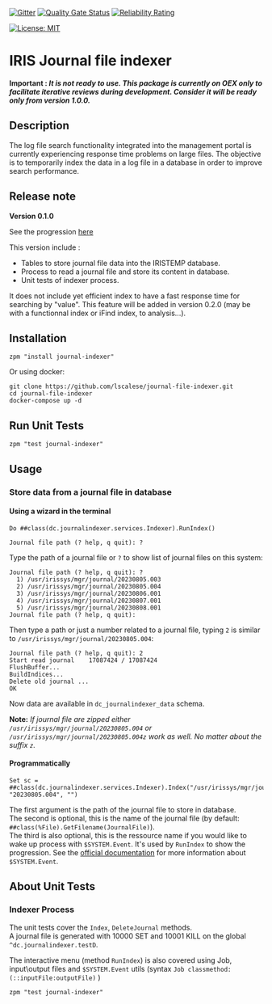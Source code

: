  [![Gitter](https://img.shields.io/badge/Available%20on-Intersystems%20Open%20Exchange-00b2a9.svg)](https://openexchange.intersystems.com/package/journal-file-indexer)
 [![Quality Gate Status](https://community.objectscriptquality.com/api/project_badges/measure?project=intersystems_iris_community%2Fjournal-file-indexer&metric=alert_status)](https://community.objectscriptquality.com/dashboard?id=intersystems_iris_community%2Fjournal-file-indexer)
 [![Reliability Rating](https://community.objectscriptquality.com/api/project_badges/measure?project=intersystems_iris_community%2Fjournal-file-indexer&metric=reliability_rating)](https://community.objectscriptquality.com/dashboard?id=intersystems_iris_community%2Fjournal-file-indexer)

[![License: MIT](https://img.shields.io/badge/License-MIT-blue.svg?style=flat&logo=AdGuard)](LICENSE)
# IRIS Journal file indexer

**Important : *It is not ready to use. This package is currently on OEX only to facilitate iterative reviews during development. Consider it will be ready only from version 1.0.0.***

## Description

The log file search functionality integrated into the management portal is currently experiencing response time problems on large files. The objective is to temporarily index the data in a log file in a database in order to improve search performance.

## Release note

**Version 0.1.0**

See the progression [here](https://github.com/users/lscalese/projects/2/views/1?filterQuery=milestone%3A%22Journal+File+Indexer+Version+0.1.0%22)  

This version include : 

* Tables to store journal file data into the IRISTEMP database.  
* Process to read a journal file and store its content in database.  
* Unit tests of indexer process.  

It does not include yet efficient index to have a fast response time for searching by "value". This feature will be added in version 0.2.0 (may be with a functionnal index or iFind index, to analysis...).  

## Installation

```
zpm "install journal-indexer"
```

Or using docker:

```
git clone https://github.com/lscalese/journal-file-indexer.git
cd journal-file-indexer
docker-compose up -d
```

## Run Unit Tests

```
zpm "test journal-indexer"
```

## Usage

### Store data from a journal file in database

#### Using a wizard in the terminal

```Objectscript
Do ##class(dc.journalindexer.services.Indexer).RunIndex()

Journal file path (? help, q quit): ?
```

Type the path of a journal file or `?` to show list of journal files on this system:

```
Journal file path (? help, q quit): ?
  1) /usr/irissys/mgr/journal/20230805.003
  2) /usr/irissys/mgr/journal/20230805.004
  3) /usr/irissys/mgr/journal/20230806.001
  4) /usr/irissys/mgr/journal/20230807.001
  5) /usr/irissys/mgr/journal/20230808.001
Journal file path (? help, q quit): 
```

Then type a path or just a number related to a journal file, typing `2` is similar to `/usr/irissys/mgr/journal/20230805.004`:
```
Journal file path (? help, q quit): 2
Start read journal    17087424 / 17087424  
FlushBuffer...
BuildIndices...
Delete old journal ...
OK
```

Now data are available in `dc_journalindexer_data` schema.

**Note:** *If journal file are zipped either `/usr/irissys/mgr/journal/20230805.004` or `/usr/irissys/mgr/journal/20230805.004z` work as well. No matter about the suffix `z`.*  


#### Programmatically

```
Set sc = ##class(dc.journalindexer.services.Indexer).Index("/usr/irissys/mgr/journal/20230805.004", "20230805.004", "")
```

The first argument is the path of the journal file to store in database.  
The second is optional, this is the name of the journal file (by default: `##class(%File).GetFilename(JournalFile)`).  
The third is also optional, this is the ressource name if you would like to wake up process with `$SYSTEM.Event`. It's used by `RunIndex` to show the progression.  See the [official documentation](https://docs.intersystems.com/latest/csp/documatic/%25CSP.Documatic.cls?LIBRARY=%25SYS&PRIVATE=1&CLASSNAME=%25SYSTEM.Event) for more information about `$SYSTEM.Event`.  

## About Unit Tests

### Indexer Process

The unit tests cover the `Index`, `DeleteJournal` methods.  
A journal file is generated with 10000 SET and 10001 KILL on the global `^dc.journalindexer.testD`.  

The interactive menu (method `RunIndex`) is also covered using Job, input\output files and `$SYSTEM.Event` utils (syntax `Job classmethod:(::inputFile:outputFile)` )

```
zpm "test journal-indexer"
```